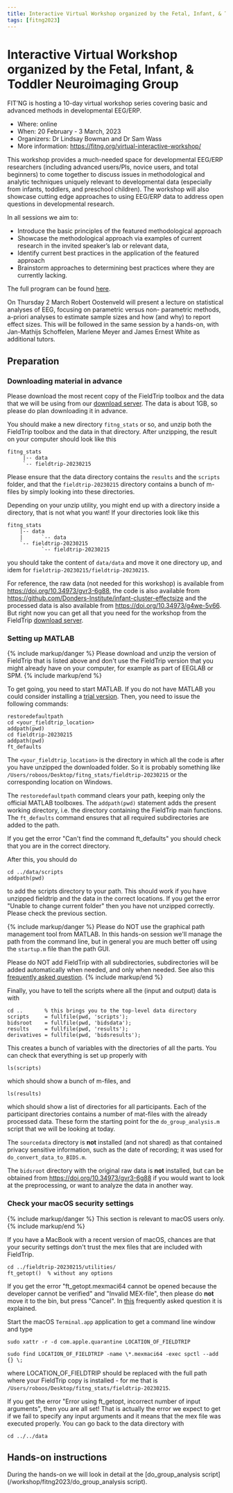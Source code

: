 ```yaml
---
title: Interactive Virtual Workshop organized by the Fetal, Infant, & Toddler Neuroimaging Group
tags: [fitng2023]
---
```


# Interactive Virtual Workshop organized by the Fetal, Infant, & Toddler Neuroimaging Group

FIT’NG is hosting a 10-day virtual workshop series covering basic and advanced methods in developmental EEG/ERP.

-   Where: online
-   When: 20 February - 3 March, 2023
-   Organizers: Dr Lindsay Bowman and Dr Sam Wass
-   More information: <https://fitng.org/virtual-interactive-workshop/>

This workshop provides a much-needed space for developmental EEG/ERP researchers (including advanced users/PIs, novice users, and total beginners) to come together to discuss issues in methodological and analytic techniques uniquely relevant to developmental data (especially from infants, toddlers, and preschool children). The workshop will also showcase cutting edge approaches to using EEG/ERP data to address open questions in developmental research.

In all sessions we aim to:

-   Introduce the basic principles of the featured methodological approach
-   Showcase the methodological approach via examples of current research in the invited speaker’s lab or relevant data,
-   Identify current best practices in the application of the featured approach
-   Brainstorm approaches to determining best practices where they are currently lacking.

The full program can be found [here](https://fitng.org/wp-content/uploads/2023/01/WorkshopSchedule_1.pdf).

On Thursday 2 March Robert Oostenveld will present a lecture on statistical analyses of EEG, focusing on parametric versus non- parametric methods, a-priori analyses to estimate sample sizes and how (and why) to report effect sizes. This will be followed in the same session by a hands-on, with Jan-Mathijs Schoffelen, Marlene Meyer and James Ernest White as additional tutors.

## Preparation

### Downloading material in advance

Please download the most recent copy of the FieldTrip toolbox and the data that we will be using from our [download server](https://download.fieldtriptoolbox.org/workshop/fitng2023). The data is about 1GB, so please do plan downloading it in advance.

You should make a new directory `fitng_stats` or so, and unzip both the FieldTrip toolbox and the data in that directory. After unzipping, the result on your computer should look like this

    fitng_stats
         |-- data
         `-- fieldtrip-20230215

Please ensure that the data directory contains the `results` and the `scripts` folder, and that the `fieldtrip-20230215` directory contains a bunch of m-files by simply looking into these directories.

Depending on your unzip utility, you might end up with a directory inside a directory, that is not what you want! If your directories look like this

    fitng_stats
        |-- data
        |      `-- data
        `-- fieldtrip-20230215
               `-- fieldtrip-20230215

you should take the content of `data/data` and move it one directory up, and idem for `fieldtrip-20230215/fieldtrip-20230215`.

For reference, the raw data (not needed for this workshop) is available from <https://doi.org/10.34973/gvr3-6g88>, the code is also available from <https://github.com/Donders-Institute/infant-cluster-effectsize> and the processed data is also available from <https://doi.org/10.34973/g4we-5v66>. But right now you can get all that you need for the workshop from the FieldTrip [download server](https://download.fieldtriptoolbox.org/workshop/fitng2023).

### Setting up MATLAB

{% include markup/danger %}
Please download and unzip the version of FieldTrip that is listed above and don't use the FieldTrip version that you might already have on your computer, for example as part of EEGLAB or SPM.
{% include markup/end %}

To get going, you need to start MATLAB. If you do not have MATLAB you could consider installing a [trial version](https://nl.mathworks.com/campaigns/products/trials.html?s_iid=htb_trial_gtwy_ar). Then, you need to issue the following commands:

    restoredefaultpath
    cd <your_fieldtrip_location>
    addpath(pwd)
    cd fieldtrip-20230215
    addpath(pwd)
    ft_defaults

The `<your_fieldtrip_location>` is the directory in which all the code is after you have unzipped the downloaded folder. So it is probably something like `/Users/roboos/Desktop/fitng_stats/fieldtrip-20230215` or the corresponding location on Windows.

The `restoredefaultpath` command clears your path, keeping only the official MATLAB toolboxes. The `addpath(pwd)` statement adds the present working directory, i.e. the directory containing the FieldTrip main functions. The `ft_defaults` command ensures that all required subdirectories are added to the path.

If you get the error "Can't find the command ft_defaults" you should check that you are in the correct directory.

After this, you should do

    cd ../data/scripts
    addpath(pwd)

to add the scripts directory to your path. This should work if you have unzipped fieldtrip and the data in the correct locations. If you get the error "Unable to change current folder" then you have not unzipped correctly. Please check the previous section.

{% include markup/danger %}
Please do NOT use the graphical path management tool from MATLAB. In this hands-on session we'll manage the path from the command line, but in general you are much better off using the `startup.m` file than the path GUI.

Please do NOT add FieldTrip with all subdirectories, subdirectories will be added automatically when needed, and only when needed. See also this [frequently asked question](/faq/should_i_add_fieldtrip_with_all_subdirectories_to_my_matlab_path).
{% include markup/end %}

Finally, you have to tell the scripts where all the (input and output) data is with

    cd ..       % this brings you to the top-level data directory
    scripts     = fullfile(pwd, 'scripts');
    bidsroot    = fullfile(pwd, 'bidsdata');
    results     = fullfile(pwd, 'results');
    derivatives = fullfile(pwd, 'bidsresults');

This creates a bunch of variables with the directories of all the parts. You can check that everything is set up properly with

    ls(scripts)

which should show a bunch of m-files, and

    ls(results)

which should show a list of directories for all participants. Each of the participant directories contains a number of mat-files with the already processed data. These form the starting point for the `do_group_analysis.m` script that we will be looking at today.

The `sourcedata` directory is **not** installed (and not shared) as that contained privacy sensitive information, such as the date of recording; it was used for `do_convert_data_to_BIDS.m`.

The `bidsroot` directory with the original raw data is **not** installed, but can be obtained from <https://doi.org/10.34973/gvr3-6g88> if you would want to look at the preprocessing, or want to analyze the data in another way.

### Check your macOS security settings

{% include markup/danger %}
This section is relevant to macOS users only.
{% include markup/end %}

If you have a MacBook with a recent version of macOS, chances are that your security settings don't trust the mex files that are included with FieldTrip.

    cd ../fieldtrip-20230215/utilities/
    ft_getopt()  % without any options

If you get the error "ft_getopt.mexmaci64 cannot be opened because the developer cannot be verified" and "Invalid MEX-file", then please do **not** move it to the bin, but press "Cancel". In [this](/faq/mexmaci64_cannot_be_opened_because_the_developer_cannot_be_verified/) frequently asked question it is explained.

Start the macOS `Terminal.app` application to get a command line window and type

    sudo xattr -r -d com.apple.quarantine LOCATION_OF_FIELDTRIP

    sudo find LOCATION_OF_FIELDTRIP -name \*.mexmaci64 -exec spctl --add {} \;

where LOCATION_OF_FIELDTRIP should be replaced with the full path where your FieldTrip copy is installed - for me that is `/Users/roboos/Desktop/fitng_stats/fieldtrip-20230215`.

If you get the error "Error using ft_getopt, incorrect number of input arguments", then you are all set! That is actually the error we expect to get if we fail to specify any input arguments and it means that the mex file was executed properly. You can go back to the data directory with

    cd ../../data

## Hands-on instructions

During the hands-on we will look in detail at the [do_group_analysis script](/workshop/fitng2023/do_group_analysis script).
